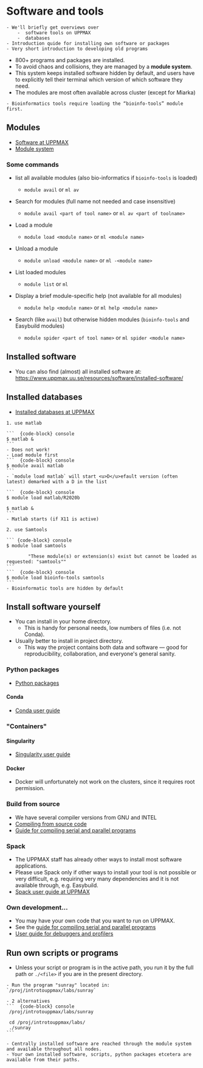 # Software and tools
```{objectives}
- We'll briefly get overviews over 
    -  software tools on UPPMAX
    -  databases
- Introduction quide for installing own software or packages
- Very short introduction to developing old programs
```

- 800+ programs and packages are installed.
- To avoid chaos and collisions, they are managed by a **module system**.
- This system keeps installed software hidden by default, and users have to explicitly tell their terminal which version of which software they need.
- The modules are most often available across cluster (except for Miarka)


```{note}
- Bioinformatics tools require loading the “bioinfo-tools” module first.
```

## Modules

- [Software at UPPMAX](https://www.uppmax.uu.se/resources/software/)
- [Module system](https://www.uppmax.uu.se/resources/software/module-system/)

### Some commands

- list all available modules (also bio-informatics if `bioinfo-tools` is loaded)
  - `module avail` or `ml av`

- Search for modules (full name not needed and case insensitive) 
  - `module avail <part of tool name>` or `ml av <part of toolname>`

- Load a module 
  - `module load <module name>` or `ml <module name>`

- Unload a module 
  - `module unload <module name>` or `ml -<module name>`

- List loaded modules 
  - `module list` or `ml`

- Display a brief module-specific help (not available for all modules)
  - `module help <module name>` or `ml help <module name>` 
 
- Search (like `avail`) but otherwise hidden modules (`bioinfo-tools` and Easybuild modules) 
  -  `module spider <part of tool name>` or `ml spider <module name>` 

## Installed software
- You can also find (almost) all installed software at:
    <https://www.uppmax.uu.se/resources/software/installed-software/>
  
## Installed databases
- [Installed databases at UPPMAX](https://www.uppmax.uu.se/resources/databases/)
    
``````{challenge} Hands on using a tool
1. use matlab

```  {code-block} console
$ matlab &
```
- Does not work!
- Load module first
```  {code-block} console
$ module avail matlab
```
- `module load matlab` will start <u>D</u>efault version (often latest) demarked with a D in the list

```  {code-block} console
$ module load matlab/R2020b

$ matlab &
```
- Matlab starts (if X11 is active)

2. use Samtools

``` {code-block} console
$ module load samtools

        "These module(s) or extension(s) exist but cannot be loaded as requested: "samtools""
```
```  {code-block} console
$ module load bioinfo-tools samtools
```
- Bioinformatic tools are hidden by default

``````

## Install software yourself
- You can install in your home directory.
  - This is handy for personal needs, low numbers of files (i.e. not Conda).
- Usually better to install in project directory.
  - This way the project contains both data and software — good for reproducibility, collaboration, and everyone's general sanity.

### Python packages
- [Python packages](https://uppmax.uu.se/support/user-guides/python-user-guide/)

#### Conda
- [Conda user guide](https://www.uppmax.uu.se/support/user-guides/conda-user-guide/)

### "Containers"
#### Singularity
- [Singularity user guide](https://www.uppmax.uu.se/support/user-guides/singularity-user-guide/)

#### Docker
- Docker will unfortunately not work on the clusters, since it requires root permission.

### Build from source
- We have several compiler versions from GNU and INTEL
- [Compiling from source code](https://www.uppmax.uu.se/support/user-guides/compiling-source-code/)
- [Guide for compiling serial and parallel programs](https://www.uppmax.uu.se/support/user-guides/mpi-and-openmp-user-guide/)
    
### Spack
- The UPPMAX staff has already other ways to install most software applications. 
- Please use Spack only if other ways to install your tool is not possible or very difficult, e.g. requiring very many dependencies and it is not available through, e.g. Easybuild.
- [Spack user guide at UPPMAX](https://www.uppmax.uu.se/support/user-guides/spack-on-uppmax/)

### Own development...
- You may have your own code that you want to run on UPPMAX.
- See the [guide for compiling serial and parallel programs](https://www.uppmax.uu.se/support/user-guides/mpi-and-openmp-user-guide/)
- [User guide for debuggers and profilers](https://www.uppmax.uu.se/support/user-guides/debuggers-and-profiling-tools/)

## Run own scripts or programs
- Unless your script or program is in the active path, you run it by the full path or `./<file>` if you are in the present directory.

```{challenge} Demo: Run a Fortran program 
- Run the program "sunray" located in: `/proj/introtouppmax/labs/sunray`
```
``````{solution}
- 2 alternatives
```  {code-block} console
 /proj/introtouppmax/labs/sunray
 
 cd /proj/introtouppmax/labs/
 ./sunray
```
``````

```{keypoints}
- Centrally installed software are reached through the module system and available throughout all nodes.
- Your own installed software, scripts, python packages etcetera are available from their paths.
```
